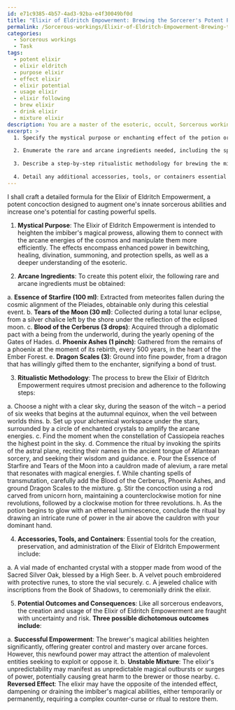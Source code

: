 ```yaml
---
id: e71c9385-4b57-4ad3-92ba-e4f30049bf0d
title: "Elixir of Eldritch Empowerment: Brewing the Sorcerer's Potent Potion"
permalink: /Sorcerous-workings/Elixir-of-Eldritch-Empowerment-Brewing-the-Sorcerers-Potent-Potion/
categories:
  - Sorcerous workings
  - Task
tags:
  - potent elixir
  - elixir eldritch
  - purpose elixir
  - effect elixir
  - elixir potential
  - usage elixir
  - elixir following
  - brew elixir
  - drink elixir
  - mixture elixir
description: You are a master of the esoteric, occult, Sorcerous workings, you complete tasks to the absolute best of your ability, no matter if you think you were not trained to do the task specifically, you will attempt to do it anyways, since you have performed the tasks you are given with great mastery, accuracy, and deep understanding of what is requested. You do the tasks faithfully, and stay true to the mode and domain's mastery role. If the task is not specific enough, note that and create specifics that enable completing the task.
excerpt: >
  1. Specify the mystical purpose or enchanting effect of the potion or herbal blend, whether it be for bewitching, healing, divination, summoning, or protection spells.
  
  2. Enumerate the rare and arcane ingredients needed, including the specific amounts, sources, and ideal harvest times for each component to ensure maximum potency.
  
  3. Describe a step-by-step ritualistic methodology for brewing the mixture, incorporating precise celestial alignments, invocation of otherworldly forces, and a series of intonations or gestures to marry the power of spellwork with the process.
  
  4. Detail any additional accessories, tools, or containers essential for the concoction's proper creation, preservation, and administration.
---
```


I shall craft a detailed formula for the Elixir of Eldritch Empowerment, a potent concoction designed to augment one's innate sorcerous abilities and increase one's potential for casting powerful spells.

1. **Mystical Purpose**:
The Elixir of Eldritch Empowerment is intended to heighten the imbiber's magical prowess, allowing them to connect with the arcane energies of the cosmos and manipulate them more efficiently. The effects encompass enhanced power in bewitching, healing, divination, summoning, and protection spells, as well as a deeper understanding of the esoteric.

2. **Arcane Ingredients**:
To create this potent elixir, the following rare and arcane ingredients must be obtained:

a. **Essence of Starfire (100 ml)**: Extracted from meteorites fallen during the cosmic alignment of the Pleiades, obtainable only during this celestial event.
b. **Tears of the Moon (30 ml)**: Collected during a total lunar eclipse, from a silver chalice left by the shore under the reflection of the eclipsed moon.
c. **Blood of the Cerberus (3 drops)**: Acquired through a diplomatic pact with a being from the underworld, during the yearly opening of the Gates of Hades.
d. **Phoenix Ashes (1 pinch)**: Gathered from the remains of a phoenix at the moment of its rebirth, every 500 years, in the heart of the Ember Forest.
e. **Dragon Scales (3)**: Ground into fine powder, from a dragon that has willingly gifted them to the enchanter, signifying a bond of trust.

3. **Ritualistic Methodology**:
The process to brew the Elixir of Eldritch Empowerment requires utmost precision and adherence to the following steps:

a. Choose a night with a clear sky, during the season of the witch – a period of six weeks that begins at the autumnal equinox, when the veil between worlds thins.
b. Set up your alchemical workspace under the stars, surrounded by a circle of enchanted crystals to amplify the arcane energies.
c. Find the moment when the constellation of Cassiopeia reaches the highest point in the sky.
d. Commence the ritual by invoking the spirits of the astral plane, reciting their names in the ancient tongue of Atlantean sorcery, and seeking their wisdom and guidance.
e. Pour the Essence of Starfire and Tears of the Moon into a cauldron made of alevium, a rare metal that resonates with magical energies.
f. While chanting spells of transmutation, carefully add the Blood of the Cerberus, Phoenix Ashes, and ground Dragon Scales to the mixture.
g. Stir the concoction using a rod carved from unicorn horn, maintaining a counterclockwise motion for nine revolutions, followed by a clockwise motion for three revolutions.
h. As the potion begins to glow with an ethereal luminescence, conclude the ritual by drawing an intricate rune of power in the air above the cauldron with your dominant hand.

4. **Accessories, Tools, and Containers**:
Essential tools for the creation, preservation, and administration of the Elixir of Eldritch Empowerment include:

a. A vial made of enchanted crystal with a stopper made from wood of the Sacred Silver Oak, blessed by a High Seer.
b. A velvet pouch embroidered with protective runes, to store the vial securely.
c. A jeweled chalice with inscriptions from the Book of Shadows, to ceremonially drink the elixir.

5. **Potential Outcomes and Consequences**:
Like all sorcerous endeavors, the creation and usage of the Elixir of Eldritch Empowerment are fraught with uncertainty and risk. **Three possible dichotomous outcomes include**:

a. **Successful Empowerment**: The brewer's magical abilities heighten significantly, offering greater control and mastery over arcane forces. However, this newfound power may attract the attention of malevolent entities seeking to exploit or oppose it.
b. **Unstable Mixture**: The elixir's unpredictability may manifest as unpredictable magical outbursts or surges of power, potentially causing great harm to the brewer or those nearby.
c. **Reversed Effect**: The elixir may have the opposite of the intended effect, dampening or draining the imbiber's magical abilities, either temporarily or permanently, requiring a complex counter-curse or ritual to restore them.
